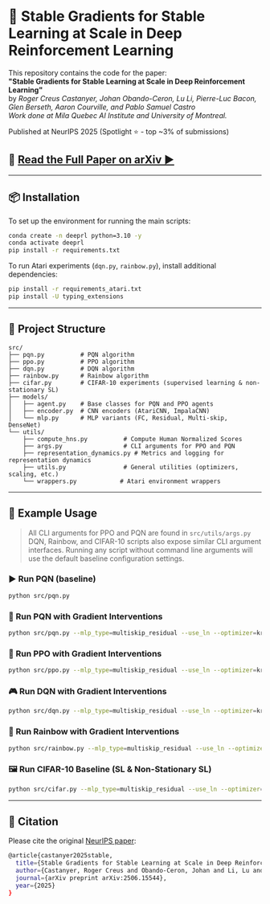 
# 🧠 Stable Gradients for Stable Learning at Scale in Deep Reinforcement Learning

This repository contains the code for the paper:  
**"Stable Gradients for Stable Learning at Scale in Deep Reinforcement Learning"**  
by *Roger Creus Castanyer, Johan Obando-Ceron, Lu Li, Pierre-Luc Bacon, Glen Berseth, Aaron Courville, and Pablo Samuel Castro*  
*Work done at Mila Quebec AI Institute and University of Montreal.*

Published at NeurIPS 2025 (Spotlight ⭐ - top ~3% of submissions)

## 📄 **[Read the Full Paper on arXiv ▶️](https://arxiv.org/pdf/2506.15544.pdf)**
---

## 📦 Installation

To set up the environment for running the main scripts:

```bash
conda create -n deeprl python=3.10 -y
conda activate deeprl
pip install -r requirements.txt
```

To run Atari experiments (`dqn.py`, `rainbow.py`), install additional dependencies:

```bash
pip install -r requirements_atari.txt
pip install -U typing_extensions
```

---

## 📁 Project Structure

```
src/
├── pqn.py          # PQN algorithm
├── ppo.py          # PPO algorithm
├── dqn.py          # DQN algorithm
├── rainbow.py      # Rainbow algorithm
├── cifar.py        # CIFAR-10 experiments (supervised learning & non-stationary SL)
├── models/
│   ├── agent.py    # Base classes for PQN and PPO agents
│   ├── encoder.py  # CNN encoders (AtariCNN, ImpalaCNN)
│   └── mlp.py      # MLP variants (FC, Residual, Multi-skip, DenseNet)
└── utils/
    ├── compute_hns.py          # Compute Human Normalized Scores
    ├── args.py                 # CLI arguments for PPO and PQN
    ├── representation_dynamics.py # Metrics and logging for representation dynamics
    ├── utils.py                # General utilities (optimizers, scaling, etc.)
    └── wrappers.py            # Atari environment wrappers
```

---

## 🚀 Example Usage

> All CLI arguments for PPO and PQN are found in `src/utils/args.py`  
> DQN, Rainbow, and CIFAR-10 scripts also expose similar CLI argument interfaces.
> Running any script without command line arguments will use the default baseline configuration settings.

### ▶️ Run PQN (baseline)
```bash
python src/pqn.py
```

### 🔬 Run PQN with Gradient Interventions
```bash
python src/pqn.py --mlp_type=multiskip_residual --use_ln --optimizer=kron
```

### 🧗 Run PPO with Gradient Interventions
```bash
python src/ppo.py --mlp_type=multiskip_residual --use_ln --optimizer=kron
```

### 🎮 Run DQN with Gradient Interventions
```bash
python src/dqn.py --mlp_type=multiskip_residual --use_ln --optimizer=kron
```

### 🌈 Run Rainbow with Gradient Interventions
```bash
python src/rainbow.py --mlp_type=multiskip_residual --use_ln --optimizer=kron
```

### 🖼️ Run CIFAR-10 Baseline (SL & Non-Stationary SL)
```bash
python src/cifar.py --mlp_type=multiskip_residual --use_ln --optimizer=kron
```

---

## 📄 Citation
Please cite the original [NeurIPS paper](https://arxiv.org/abs/2506.15544):

```bash
@article{castanyer2025stable,
  title={Stable Gradients for Stable Learning at Scale in Deep Reinforcement Learning},
  author={Castanyer, Roger Creus and Obando-Ceron, Johan and Li, Lu and Bacon, Pierre-Luc and Berseth, Glen and Courville, Aaron and Castro, Pablo Samuel},
  journal={arXiv preprint arXiv:2506.15544},
  year={2025}
}
```

